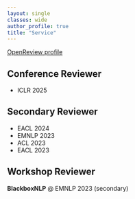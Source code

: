 ```yaml
---
layout: single
classes: wide
author_profile: true
title: "Service"
---
```


[OpenReview profile](https://openreview.net/profile?id=~Qianli_Wang1)  



## Conference Reviewer
- ICLR 2025

## Secondary Reviewer
- EACL 2024
- EMNLP 2023
- ACL 2023
- EACL 2023

## Workshop Reviewer
**BlackboxNLP** @ EMNLP 2023 (secondary)  

